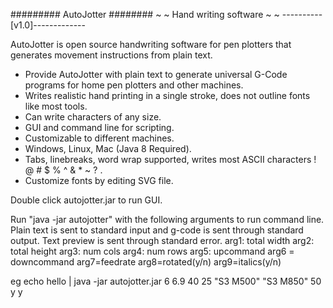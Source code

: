 
######### AutoJotter ######## 
~ ~ Hand writing software ~ ~
----------[v1.0]-------------

AutoJotter is open source handwriting software for pen plotters that generates movement instructions from plain text.

* Provide AutoJotter with plain text to generate universal G-Code programs for home pen plotters and other machines.
* Writes realistic hand printing in a single stroke, does not outline fonts like most tools.
* Can write characters of any size.
* GUI and command line for scripting.
* Customizable to different machines.
* Windows, Linux, Mac (Java 8 Required).
* Tabs, linebreaks, word wrap supported, writes most ASCII characters ! @ # $ % ^ & * ~ ? .
* Customize fonts by editing SVG file.

Double click autojotter.jar to run GUI.

Run "java -jar autojotter" with the following arguments to run command line.  Plain text
is sent to standard input and g-code is sent through standard output.  Text preview
is sent through standard error.
arg1: total width 
arg2: total height 
arg3: num cols
arg4: num rows
arg5: upcommand
arg6 = downcommand
arg7=feedrate
arg8=rotated(y/n)
arg9=italics(y/n)

eg 
echo hello | java -jar autojotter.jar 6 6.9 40 25 "S3 M500" "S3 M850" 50 y y


